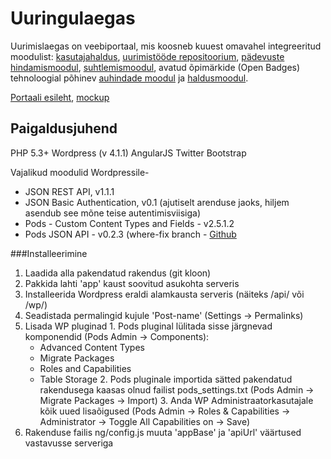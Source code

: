 Uuringulaegas
=============

Uurimislaegas on veebiportaal, mis koosneb kuuest omavahel integreeritud moodulist: [kasutajahaldus](https://github.com/tammets/Uuringulaegas/issues/1), [uurimistööde repositoorium](https://github.com/tammets/Uuringulaegas/issues/2), [pädevuste hindamismoodul](https://github.com/tammets/Uuringulaegas/issues/3), [suhtlemismoodul](https://github.com/tammets/Uuringulaegas/issues/4), avatud õpimärkide (Open Badges) tehnoloogial põhinev [auhindade moodul](https://github.com/tammets/Uuringulaegas/issues/5) ja [haldusmoodul](https://github.com/tammets/Uuringulaegas/issues/6).

[Portaali esileht](http://lingid.ee/platform_mock_up), [mockup](https://projects.invisionapp.com/share/C81XU69TG#/screens)

Paigaldusjuhend
---------------
PHP 5.3+
Wordpress (v 4.1.1)
AngularJS
Twitter Bootstrap

Vajalikud moodulid Wordpressile-
  - JSON REST API, v1.1.1
  - JSON Basic Authentication, v0.1 (ajutiselt arenduse jaoks, hiljem asendub see mõne teise autentimisviisiga)
  - Pods - Custom Content Types and Fields - v2.5.1.2
  - Pods JSON API - v0.2.3 (where-fix branch - [Github](https://github.com/pods-framework/pods-json-api/tree/where-fix)
  
###Installeerimine

1. Laadida alla pakendatud rakendus (git kloon)
2. Pakkida lahti 'app' kaust soovitud asukohta serveris
3. Installeerida Wordpress eraldi alamkausta serveris (näiteks /api/ või /wp/)
  1. Seadistada permalingid kujule 'Post-name' (Settings -> Permalinks)
  2. Lisada WP pluginad
    1. Pods pluginal lülitada sisse järgnevad komponendid (Pods Admin -> Components):
      * Advanced Content Types
      * Migrate Packages
      * Roles and Capabilities
      * Table Storage
    2. Pods pluginale importida sätted pakendatud rakendusega kaasas olnud failist pods_settings.txt (Pods Admin -> Migrate Packages -> Import)
    3. Anda WP Administraatorkasutajale kõik uued lisaõigused (Pods Admin -> Roles & Capabilities -> Administrator -> Toggle All Capabilities on -> Save)
4. Rakenduse failis ng/config.js muuta 'appBase' ja 'apiUrl' väärtused vastavusse serveriga
